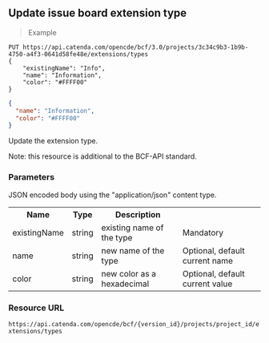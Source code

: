 ## Update issue board extension type

> Example

```http
PUT https://api.catenda.com/opencde/bcf/3.0/projects/3c34c9b3-1b9b-4750-a4f3-0641d58fe48e/extensions/types
{
    "existingName": "Info",
    "name": "Information",
    "color": "#FFFF00"
}
```

```json
{
  "name": "Information",
  "color": "#FFFF00"
}
```

Update the extension type.

Note: this resource is additional to the BCF-API standard.

### Parameters

JSON encoded body using the "application/json" content type.

<table class="table">
    <tr><th>Name</th><th>Type</th><th>Description</th><th></th></tr>
    <tr>
        <td>existingName</td>
        <td>string</td>
        <td>existing name of the type</td>
        <td>Mandatory</td>
    </tr>
    <tr>
        <td>name</td>
        <td>string</td>
        <td>new name of the type</td>
        <td>Optional, default current name</td>
    </tr>
    <tr>
        <td>color</td>
        <td>string</td>
        <td>new color as a hexadecimal</td>
        <td>Optional, default current value</td>
    </tr>
</table>

### Resource URL

`https://api.catenda.com/opencde/bcf/{version_id}/projects/project_id/extensions/types`
